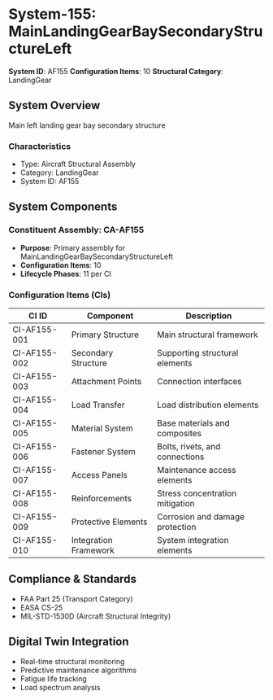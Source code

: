 # System-155: MainLandingGearBaySecondaryStructureLeft

**System ID**: AF155
**Configuration Items**: 10
**Structural Category**: LandingGear

## System Overview

Main left landing gear bay secondary structure

### Characteristics
- Type: Aircraft Structural Assembly
- Category: LandingGear
- System ID: AF155

## System Components

### Constituent Assembly: CA-AF155
- **Purpose**: Primary assembly for MainLandingGearBaySecondaryStructureLeft
- **Configuration Items**: 10
- **Lifecycle Phases**: 11 per CI

### Configuration Items (CIs)

| CI ID | Component | Description |
|-------|-----------|-------------|
| CI-AF155-001 | Primary Structure | Main structural framework |
| CI-AF155-002 | Secondary Structure | Supporting structural elements |
| CI-AF155-003 | Attachment Points | Connection interfaces |
| CI-AF155-004 | Load Transfer | Load distribution elements |
| CI-AF155-005 | Material System | Base materials and composites |
| CI-AF155-006 | Fastener System | Bolts, rivets, and connections |
| CI-AF155-007 | Access Panels | Maintenance access elements |
| CI-AF155-008 | Reinforcements | Stress concentration mitigation |
| CI-AF155-009 | Protective Elements | Corrosion and damage protection |
| CI-AF155-010 | Integration Framework | System integration elements |

## Compliance & Standards
- FAA Part 25 (Transport Category)
- EASA CS-25
- MIL-STD-1530D (Aircraft Structural Integrity)

## Digital Twin Integration
- Real-time structural monitoring
- Predictive maintenance algorithms
- Fatigue life tracking
- Load spectrum analysis
